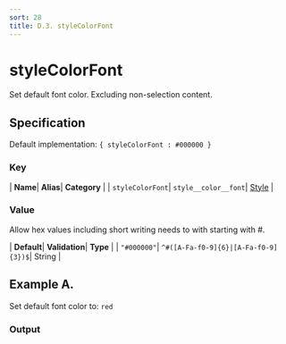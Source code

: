 ```yaml
---
sort: 28
title: D.3. styleColorFont
---
```

# styleColorFont

Set default font color. Excluding non-selection content.


## Specification

Default implementation: ```{ styleColorFont : #000000 }```

### Key

| **Name**| **Alias**| **Category** |
| ```styleColorFont```| ```style__color__font```| [Style](../options/#style) |

### Value

Allow hex values including short writing needs to with starting with #.

| **Default**| **Validation**| **Type** |
| ```"#000000"```| ```^#([A-Fa-f0-9]{6}|[A-Fa-f0-9]{3})$```| String |



## Example A.

Set default font color to: ```red```

### Output

  <div id="a">
      <script> 
          d3.statosio( 
    file, 
    "domain", 
    [ "mobile" ], 
    { "styleColorFont" : "red", "view__dom_id" : "a" }
)

      </script>
  </div>

Open output in a [blank window](../sources/styleColorFont--example-a.html){:target="_self"}. 
Download examples [as zip](../sources/styleColorFont.zip){:target="_blank"}. 

### Parameters

This dataset shows the mobile google pagerank performance score for a certain website.

| | **Value** | **Type** |
|------:|:------|:------|
| **Source** | ["../data/performance.json"](../data/performance.json) | String |
| **X** | ```"domain"``` | String |
| **Y** | ```[ "mobile" ]``` | Array |
| **Options** | ```{ "styleColorFont" : "red" }``` | Object |


### Source Code

* Invoke Function

```javascript
d3.statosio( 
    file, 
    "domain", 
    [ "mobile" ], 
    { "styleColorFont" : "red" }
)
```

* HTML Implementation

```html
<!DOCTYPE html>
<head>
    <title>d3.statosio - styleColorFont</title>
    <meta content="text/html;charset=utf-8" http-equiv="Content-Type">
    <meta content="utf-8" http-equiv="encoding">
    <script src="https://cdnjs.cloudflare.com/ajax/libs/d3/6.2.0/d3.js"></script>
    <script src="../libs/statosio.js"></script>
</head>
<body>
    <script>
        d3.json( "../data/performance.json" )
            .then( ( file ) => {
                d3.statosio( 
                    file, 
                    "domain", 
                    [ "mobile" ], 
                    { "styleColorFont" : "red" }
                )
            } )
    </script>
</body>
```
## Example B.

Set default font color to: ```#f66504```

### Output

  <div id="b">
      <script> 
          d3.statosio( 
    file, 
    "domain", 
    [ "mobile" ], 
    { "styleColorFont" : "#f66504", "view__dom_id" : "b" }
)

      </script>
  </div>

Open output in a [blank window](../sources/styleColorFont--example-b.html){:target="_self"}. 
Download examples [as zip](../sources/styleColorFont.zip){:target="_blank"}. 

### Parameters

This dataset shows the mobile google pagerank performance score for a certain website.

| | **Value** | **Type** |
|------:|:------|:------|
| **Source** | ["../data/performance.json"](../data/performance.json) | String |
| **X** | ```"domain"``` | String |
| **Y** | ```[ "mobile" ]``` | Array |
| **Options** | ```{ "styleColorFont" : "#f66504" }``` | Object |


### Source Code

* Invoke Function

```javascript
d3.statosio( 
    file, 
    "domain", 
    [ "mobile" ], 
    { "styleColorFont" : "#f66504" }
)
```

* HTML Implementation

```html
<!DOCTYPE html>
<head>
    <title>d3.statosio - styleColorFont</title>
    <meta content="text/html;charset=utf-8" http-equiv="Content-Type">
    <meta content="utf-8" http-equiv="encoding">
    <script src="https://cdnjs.cloudflare.com/ajax/libs/d3/6.2.0/d3.js"></script>
    <script src="../libs/statosio.js"></script>
</head>
<body>
    <script>
        d3.json( "../data/performance.json" )
            .then( ( file ) => {
                d3.statosio( 
                    file, 
                    "domain", 
                    [ "mobile" ], 
                    { "styleColorFont" : "#f66504" }
                )
            } )
    </script>
</body>
```
